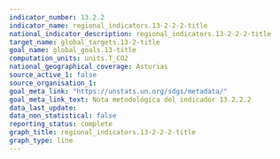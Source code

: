 ```yaml
---
indicator_number: 13.2.2
indicator_name: regional_indicators.13-2-2-2-title
national_indicator_description: regional_indicators.13-2-2-2-title
target_name: global_targets.13-2-title
goal_name: global_goals.13-title
computation_units: units.T_CO2
national_geographical_coverage: Asturias
source_active_1: false
source_organisation_1:  
goal_meta_link: "https://unstats.un.org/sdgs/metadata/"
goal_meta_link_text: Nota metodológica del indicador 13.2.2.2
data_last_update:  
data_non_statistical: false
reporting_status: complete
graph_title: regional_indicators.13-2-2-2-title
graph_type: line
---
```

